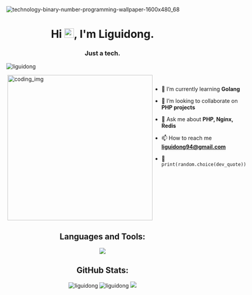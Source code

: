 ![technology-binary-number-programming-wallpaper-1600x480_68](https://user-images.githubusercontent.com/88621342/202923774-e8529a32-8047-4fad-98e0-71b550230481.jpg)

<h1 align="center">Hi <img src="https://media.giphy.com/media/hvRJCLFzcasrR4ia7z/giphy.gif" width="25px">, I'm Liguidong.</h1>
<h3 align="center">Just a tech.</h3>

 <p align="left"> <img src="https://komarev.com/ghpvc/?username=liguidong&label=Profile%20views&color=0e75b6&style=flat" alt="liguidong" /> </p>

<div style="display:flex">
  <img align="right" alt="coding_img" width="380" src="https://media.giphy.com/media/RbDKaczqWovIugyJmW/giphy.gif">
  </p>



- 🌱 I’m currently learning **Golang**

- 👯 I’m looking to collaborate on **PHP projects**

- 💬 Ask me about **PHP, Nginx, Redis**

- 📫 How to reach me **liguidong94@gmail.com**

- 🐍 `print(random.choice(dev_quote))`
  </div>



<h2 align="center">Languages and Tools:</h2>
<p align="center"> 
  <img src="https://skillicons.dev/icons?i=androidstudio,angular,arduino,blender,bootstrap,css,dart,discord,django,express,figma,firebase,flask,flutter,git,github,gitlab,heroku,html,java,js,linux,mongodb,mysql,nodejs,ps,py,selenium,ts,vscode&perline=10">
</p>



<h2 align="center">GitHub Stats:</h3>
<div align="center">


<img src="https://github-readme-stats.vercel.app/api/top-langs?username=liguidong&layout=compact&include_all_commits=true&count_private=true&show_icons=true&line_height=20&title_color=7A7ADB&icon_color=2234AE&text_color=D3D3D3&bg_color=0,000000,130F40" alt="liguidong" />

<img src="https://github-readme-stats.vercel.app/api?username=liguidong&show_icons=true&line_height=20&title_color=7A7ADB&icon_color=2234AE&text_color=D3D3D3&bg_color=0,000000,130F40&include_all_commits=true&count_private=true" alt="liguidong" />

<img src="https://github-readme-streak-stats.herokuapp.com/?user=liguidong&border=D3D3D3&sideNums=7A7ADB&background=130F40&stroke=6842DB&currStreakNum=7A7ADB&ring=5B3CDD&fire=D3D351&currStreakLabel=D3D3D3&sideLabels=D3D3D3&dates=A3A3A3" />

</div>
